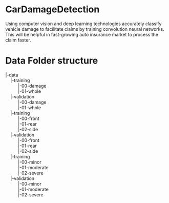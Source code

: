 # CarDamageDetection
Using computer vision and deep learning technologies accurately classify vehicle damage to facilitate claims by training convolution neural networks. This will be helpful in fast-growing auto insurance market to process the claim faster.

# Data Folder structure
|-data <br>
&nbsp;&nbsp;&nbsp;&nbsp;|-training <br>
&nbsp;&nbsp;&nbsp;&nbsp;&nbsp;&nbsp;&nbsp;&nbsp;&nbsp;&nbsp;|-00-damage <br>
&nbsp;&nbsp;&nbsp;&nbsp;&nbsp;&nbsp;&nbsp;&nbsp;&nbsp;&nbsp;|-01-whole <br>
&nbsp;&nbsp;&nbsp;&nbsp;|-validation <br>
&nbsp;&nbsp;&nbsp;&nbsp;&nbsp;&nbsp;&nbsp;&nbsp;&nbsp;&nbsp;|-00-damage <br>
&nbsp;&nbsp;&nbsp;&nbsp;&nbsp;&nbsp;&nbsp;&nbsp;&nbsp;&nbsp;|-01-whole <br>
&nbsp;&nbsp;&nbsp;&nbsp;|-training <br>
&nbsp;&nbsp;&nbsp;&nbsp;&nbsp;&nbsp;&nbsp;&nbsp;&nbsp;&nbsp;|-00-front <br>
&nbsp;&nbsp;&nbsp;&nbsp;&nbsp;&nbsp;&nbsp;&nbsp;&nbsp;&nbsp;|-01-rear <br>
&nbsp;&nbsp;&nbsp;&nbsp;&nbsp;&nbsp;&nbsp;&nbsp;&nbsp;&nbsp;|-02-side <br>
&nbsp;&nbsp;&nbsp;&nbsp;|-validation <br>
&nbsp;&nbsp;&nbsp;&nbsp;&nbsp;&nbsp;&nbsp;&nbsp;&nbsp;&nbsp;|-00-front <br>
&nbsp;&nbsp;&nbsp;&nbsp;&nbsp;&nbsp;&nbsp;&nbsp;&nbsp;&nbsp;|-01-rear <br>
&nbsp;&nbsp;&nbsp;&nbsp;&nbsp;&nbsp;&nbsp;&nbsp;&nbsp;&nbsp;|-02-side <br>
&nbsp;&nbsp;&nbsp;&nbsp;|-training <br>
&nbsp;&nbsp;&nbsp;&nbsp;&nbsp;&nbsp;&nbsp;&nbsp;&nbsp;&nbsp;|-00-minor <br>
&nbsp;&nbsp;&nbsp;&nbsp;&nbsp;&nbsp;&nbsp;&nbsp;&nbsp;&nbsp;|-01-moderate <br>
&nbsp;&nbsp;&nbsp;&nbsp;&nbsp;&nbsp;&nbsp;&nbsp;&nbsp;&nbsp;|-02-severe <br>
&nbsp;&nbsp;&nbsp;&nbsp;|-validation <br>
&nbsp;&nbsp;&nbsp;&nbsp;&nbsp;&nbsp;&nbsp;&nbsp;&nbsp;&nbsp;|-00-minor <br>
&nbsp;&nbsp;&nbsp;&nbsp;&nbsp;&nbsp;&nbsp;&nbsp;&nbsp;&nbsp;|-01-moderate <br>
&nbsp;&nbsp;&nbsp;&nbsp;&nbsp;&nbsp;&nbsp;&nbsp;&nbsp;&nbsp;|-02-severe <br>
